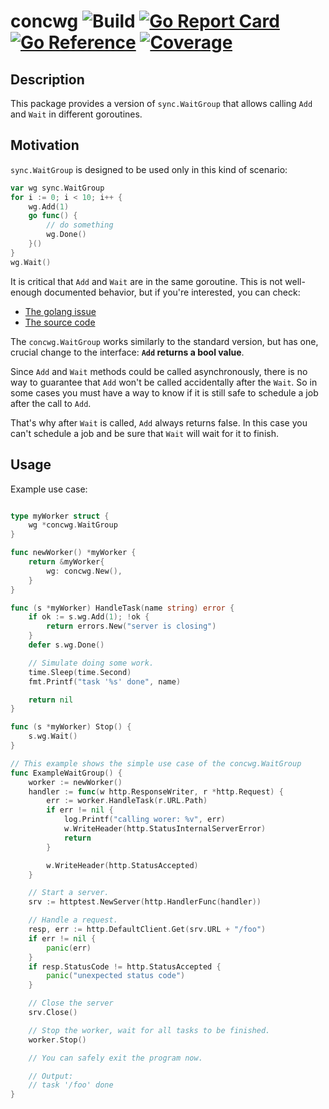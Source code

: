 # concwg ![Build](https://github.com/m-zajac/concwg/workflows/Build/badge.svg) [![Go Report Card](https://goreportcard.com/badge/github.com/m-zajac/concwg)](https://goreportcard.com/report/github.com/m-zajac/concwg) [![Go Reference](https://pkg.go.dev/badge/github.com/m-zajac/concwg.svg)](https://pkg.go.dev/github.com/m-zajac/concwg) [![Coverage](https://img.shields.io/badge/coverage-gocover.io-blue)](https://gocover.io/github.com/m-zajac/concwg)

## Description

This package provides a version of `sync.WaitGroup` that allows calling `Add` and `Wait` in different goroutines.

## Motivation

`sync.WaitGroup` is designed to be used only in this kind of scenario:

```go
var wg sync.WaitGroup
for i := 0; i < 10; i++ {
    wg.Add(1)
    go func() {
        // do something
        wg.Done()
    }()
}
wg.Wait()
```

It is critical that `Add` and `Wait` are in the same goroutine. This is not well-enough documented behavior, but if you're interested, you can check:
 - [The golang issue](https://github.com/golang/go/issues/23842)
 - [The source code](https://cs.opensource.google/go/go/+/refs/tags/go1.16.7:src/sync/waitgroup.go;l=88)

The `concwg.WaitGroup` works similarly to the standard version, but has one, crucial change to the interface: **`Add` returns a bool value**.

Since `Add` and `Wait` methods could be called asynchronously, there is no way to guarantee that `Add` won't be called accidentally after the `Wait`.
So in some cases you must have a way to know if it is still safe to schedule a job after the call to `Add`.

That's why after `Wait` is called, `Add` always returns false. In this case you can't schedule a job and be sure that `Wait` will wait for it to finish.

## Usage

Example use case:


```go

type myWorker struct {
	wg *concwg.WaitGroup
}

func newWorker() *myWorker {
	return &myWorker{
		wg: concwg.New(),
	}
}

func (s *myWorker) HandleTask(name string) error {
	if ok := s.wg.Add(1); !ok {
		return errors.New("server is closing")
	}
	defer s.wg.Done()

	// Simulate doing some work.
	time.Sleep(time.Second)
	fmt.Printf("task '%s' done", name)

	return nil
}

func (s *myWorker) Stop() {
	s.wg.Wait()
}

// This example shows the simple use case of the concwg.WaitGroup
func ExampleWaitGroup() {
	worker := newWorker()
	handler := func(w http.ResponseWriter, r *http.Request) {
		err := worker.HandleTask(r.URL.Path)
		if err != nil {
			log.Printf("calling worer: %v", err)
			w.WriteHeader(http.StatusInternalServerError)
			return
		}

		w.WriteHeader(http.StatusAccepted)
	}

	// Start a server.
	srv := httptest.NewServer(http.HandlerFunc(handler))

	// Handle a request.
	resp, err := http.DefaultClient.Get(srv.URL + "/foo")
	if err != nil {
		panic(err)
	}
	if resp.StatusCode != http.StatusAccepted {
		panic("unexpected status code")
	}

	// Close the server
	srv.Close()

	// Stop the worker, wait for all tasks to be finished.
	worker.Stop()

	// You can safely exit the program now.

	// Output:
	// task '/foo' done
}
```
